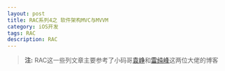 ```yaml
---
layout: post
title: RAC系列4之 软件架构MVC与MVVM
category: iOS开发
tags: RAC
description: RAC
---
```


> **注:** RAC这一些列文章主要参考了小码哥[袁峥](http://www.jianshu.com/p/87ef6720a096)和[雷纯峰](http://blog.leichunfeng.com/blog/2016/02/27/mvvm-with-reactivecocoa/)这两位大佬的博客

